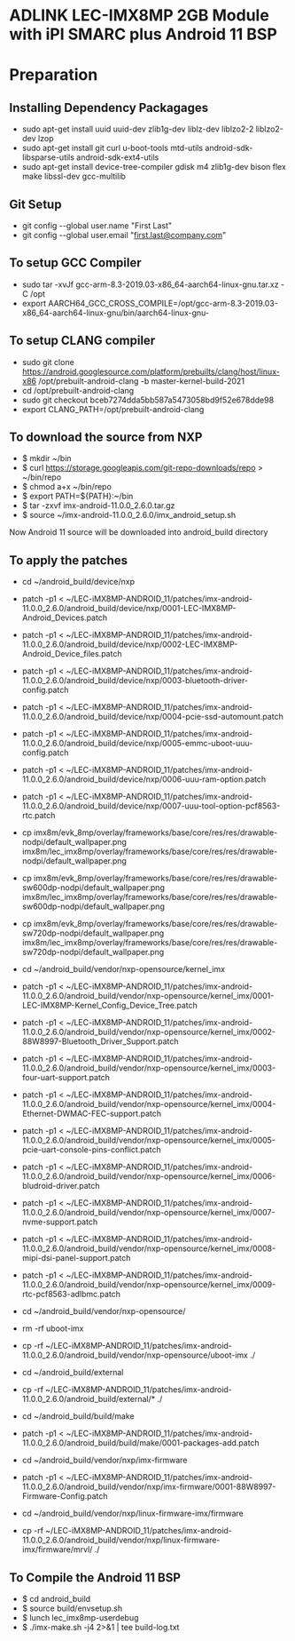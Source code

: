 ADLINK LEC-IMX8MP 2GB Module with iPI SMARC plus Android 11 BSP
==================================================================

Preparation
===========

Installing Dependency Packagages
--------------------------------

- sudo apt-get install uuid uuid-dev zlib1g-dev liblz-dev liblzo2-2 liblzo2-dev lzop 
- sudo apt-get install git curl u-boot-tools mtd-utils android-sdk-libsparse-utils android-sdk-ext4-utils 
- sudo apt-get install device-tree-compiler gdisk m4 zlib1g-dev bison flex make libssl-dev gcc-multilib

Git Setup
---------

- git config --global user.name "First Last"
- git config --global user.email "first.last@company.com"

To setup GCC Compiler
---------------------

- sudo tar -xvJf gcc-arm-8.3-2019.03-x86_64-aarch64-linux-gnu.tar.xz -C /opt
- export AARCH64_GCC_CROSS_COMPILE=/opt/gcc-arm-8.3-2019.03-x86_64-aarch64-linux-gnu/bin/aarch64-linux-gnu-


To setup CLANG compiler
-----------------------

- sudo git clone https://android.googlesource.com/platform/prebuilts/clang/host/linux-x86 /opt/prebuilt-android-clang -b master-kernel-build-2021
- cd /opt/prebuilt-android-clang
- sudo git checkout bceb7274dda5bb587a5473058bd9f52e678dde98
- export CLANG_PATH=/opt/prebuilt-android-clang

To download the source from NXP
-------------------------------

- $ mkdir ~/bin
- $ curl https://storage.googleapis.com/git-repo-downloads/repo > ~/bin/repo
- $ chmod a+x ~/bin/repo
- $ export PATH=${PATH}:~/bin
- $ tar -zxvf imx-android-11.0.0_2.6.0.tar.gz
- $ source ~/imx-android-11.0.0_2.6.0/imx_android_setup.sh

Now Android 11 source will be downloaded into android_build directory


To apply the patches
--------------------

- cd ~/android_build/device/nxp
- patch -p1 < ~/LEC-iMX8MP-ANDROID_11/patches/imx-android-11.0.0_2.6.0/android_build/device/nxp/0001-LEC-IMX8MP-Android_Devices.patch
- patch -p1 < ~/LEC-iMX8MP-ANDROID_11/patches/imx-android-11.0.0_2.6.0/android_build/device/nxp/0002-LEC-IMX8MP-Android_Device_files.patch
- patch -p1 < ~/LEC-iMX8MP-ANDROID_11/patches/imx-android-11.0.0_2.6.0/android_build/device/nxp/0003-bluetooth-driver-config.patch
- patch -p1 < ~/LEC-iMX8MP-ANDROID_11/patches/imx-android-11.0.0_2.6.0/android_build/device/nxp/0004-pcie-ssd-automount.patch
- patch -p1 < ~/LEC-iMX8MP-ANDROID_11/patches/imx-android-11.0.0_2.6.0/android_build/device/nxp/0005-emmc-uboot-uuu-config.patch
- patch -p1 < ~/LEC-iMX8MP-ANDROID_11/patches/imx-android-11.0.0_2.6.0/android_build/device/nxp/0006-uuu-ram-option.patch
- patch -p1 < ~/LEC-iMX8MP-ANDROID_11/patches/imx-android-11.0.0_2.6.0/android_build/device/nxp/0007-uuu-tool-option-pcf8563-rtc.patch
- cp imx8m/evk_8mp/overlay/frameworks/base/core/res/res/drawable-nodpi/default_wallpaper.png imx8m/lec_imx8mp/overlay/frameworks/base/core/res/res/drawable-nodpi/default_wallpaper.png
- cp imx8m/evk_8mp/overlay/frameworks/base/core/res/res/drawable-sw600dp-nodpi/default_wallpaper.png imx8m/lec_imx8mp/overlay/frameworks/base/core/res/res/drawable-sw600dp-nodpi/default_wallpaper.png
- cp imx8m/evk_8mp/overlay/frameworks/base/core/res/res/drawable-sw720dp-nodpi/default_wallpaper.png imx8m/lec_imx8mp/overlay/frameworks/base/core/res/res/drawable-sw720dp-nodpi/default_wallpaper.png

- cd ~/android_build/vendor/nxp-opensource/kernel_imx
- patch -p1 < ~/LEC-iMX8MP-ANDROID_11/patches/imx-android-11.0.0_2.6.0/android_build/vendor/nxp-opensource/kernel_imx/0001-LEC-IMX8MP-Kernel_Config_Device_Tree.patch
- patch -p1 < ~/LEC-iMX8MP-ANDROID_11/patches/imx-android-11.0.0_2.6.0/android_build/vendor/nxp-opensource/kernel_imx/0002-88W8997-Bluetooth_Driver_Support.patch
- patch -p1 < ~/LEC-iMX8MP-ANDROID_11/patches/imx-android-11.0.0_2.6.0/android_build/vendor/nxp-opensource/kernel_imx/0003-four-uart-support.patch 
- patch -p1 < ~/LEC-iMX8MP-ANDROID_11/patches/imx-android-11.0.0_2.6.0/android_build/vendor/nxp-opensource/kernel_imx/0004-Ethernet-DWMAC-FEC-support.patch 
- patch -p1 < ~/LEC-iMX8MP-ANDROID_11/patches/imx-android-11.0.0_2.6.0/android_build/vendor/nxp-opensource/kernel_imx/0005-pcie-uart-console-pins-conflict.patch
- patch -p1 < ~/LEC-iMX8MP-ANDROID_11/patches/imx-android-11.0.0_2.6.0/android_build/vendor/nxp-opensource/kernel_imx/0006-bludroid-driver.patch
- patch -p1 < ~/LEC-iMX8MP-ANDROID_11/patches/imx-android-11.0.0_2.6.0/android_build/vendor/nxp-opensource/kernel_imx/0007-nvme-support.patch
- patch -p1 < ~/LEC-iMX8MP-ANDROID_11/patches/imx-android-11.0.0_2.6.0/android_build/vendor/nxp-opensource/kernel_imx/0008-mipi-dsi-panel-support.patch
- patch -p1 < ~/LEC-iMX8MP-ANDROID_11/patches/imx-android-11.0.0_2.6.0/android_build/vendor/nxp-opensource/kernel_imx/0009-rtc-pcf8563-adlbmc.patch

- cd ~/android_build/vendor/nxp-opensource/
- rm -rf uboot-imx
- cp -rf ~/LEC-iMX8MP-ANDROID_11/patches/imx-android-11.0.0_2.6.0/android_build/vendor/nxp-opensource/uboot-imx ./

- cd ~/android_build/external
- cp -rf ~/LEC-iMX8MP-ANDROID_11/patches/imx-android-11.0.0_2.6.0/android_build/external/* ./

- cd ~/android_build/build/make
- patch -p1 < ~/LEC-iMX8MP-ANDROID_11/patches/imx-android-11.0.0_2.6.0/android_build/build/make/0001-packages-add.patch

- cd ~/android_build/vendor/nxp/imx-firmware
- patch -p1 < ~/LEC-iMX8MP-ANDROID_11/patches/imx-android-11.0.0_2.6.0/android_build/vendor/nxp/imx-firmware/0001-88W8997-Firmware-Config.patch

- cd ~/android_build/vendor/nxp/linux-firmware-imx/firmware
- cp -rf ~/LEC-iMX8MP-ANDROID_11/patches/imx-android-11.0.0_2.6.0/android_build/vendor/nxp/linux-firmware-imx/firmware/mrvl/ ./

To Compile the Android 11 BSP
------------------------------
- $ cd android_build
- $ source build/envsetup.sh
- $ lunch lec_imx8mp-userdebug
- $ ./imx-make.sh -j4 2>&1 | tee build-log.txt

